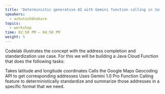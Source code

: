 ```yaml
---
title: 'Deterministic generative AI with Gemini function calling in Java'
speakers:
  - ashutoshbhakare
topics:
  - workshop
time: 02:50 PM – 04:50 PM
weight: 5
---
```


Codelab illustrates the concept with the address completion and standardization use case. For this we will be building a Java Cloud Function that does the following tasks:

Takes latitude and longitude coordinates
Calls the Google Maps Geocoding API to get corresponding addresses
Uses Gemini 1.0 Pro Function Calling feature to deterministically standardize and summarize those addresses in a specific format that we need.

